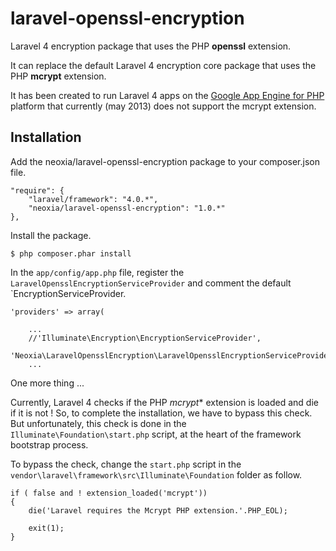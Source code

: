 laravel-openssl-encryption
==========================

Laravel 4 encryption package that uses the PHP **openssl** extension.

It can replace the default Laravel 4 encryption core package that uses the PHP **mcrypt** extension.

It has been created to run Laravel 4 apps on the [Google App Engine for PHP](https://developers.google.com/appengine/docs/php/) platform that currently (may 2013) does not support the mcrypt extension.

Installation
------------
Add the neoxia/laravel-openssl-encryption package to your composer.json file.

    "require": {
    	"laravel/framework": "4.0.*",
    	"neoxia/laravel-openssl-encryption": "1.0.*"
    },

Install the package.

    $ php composer.phar install

In the `app/config/app.php` file, register the `LaravelOpensslEncryptionServiceProvider` and comment the default `EncryptionServiceProvider.

    'providers' => array(
    
    	...
    	//'Illuminate\Encryption\EncryptionServiceProvider',
    	'Neoxia\LaravelOpensslEncryption\LaravelOpensslEncryptionServiceProvider',
    	...

One more thing ...

Currently, Laravel 4 checks if the PHP *mcrypt** extension is loaded and die if it is not !
So, to complete the installation, we have to bypass this check.
But unfortunately, this check is done in the `Illuminate\Foundation\start.php` script, at the heart of the framework bootstrap process.

To bypass the check, change the `start.php` script in the `vendor\laravel\framework\src\Illuminate\Foundation` folder as follow.

    if ( false and ! extension_loaded('mcrypt'))
    {
    	die('Laravel requires the Mcrypt PHP extension.'.PHP_EOL);
    
    	exit(1);
    }